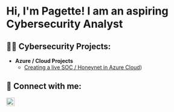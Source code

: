 <h1>Hi, I'm Pagette! I am an aspiring Cybersecurity Analyst</h1>

<h2>👨‍💻 Cybersecurity Projects:</h2>

- <b> Azure / Cloud Projects</b>
  - [Creating a live SOC / Honeynet in Azure Cloud](https://github.com/Pagette/Azure-SOC))

<h2> 🤳 Connect with me:</h2>

[<img align="left" alt="JoshMadakor | LinkedIn" width="22px" src="https://cdn.jsdelivr.net/npm/simple-icons@v3/icons/linkedin.svg" />][linkedin]

[linkedin]: https://www.linkedin.com/in/pagette-sympson-ii-1333881a2/
